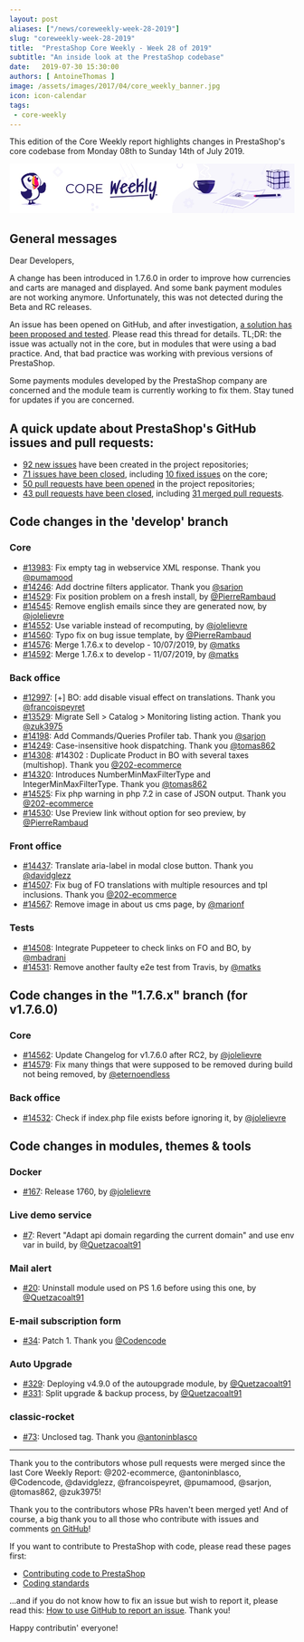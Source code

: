 ```yaml
---
layout: post
aliases: ["/news/coreweekly-week-28-2019"]
slug: "coreweekly-week-28-2019"
title:  "PrestaShop Core Weekly - Week 28 of 2019"
subtitle: "An inside look at the PrestaShop codebase"
date:   2019-07-30 15:30:00
authors: [ AntoineThomas ]
image: /assets/images/2017/04/core_weekly_banner.jpg
icon: icon-calendar
tags:
 - core-weekly
---
```


This edition of the Core Weekly report highlights changes in PrestaShop's core codebase from Monday 08th to Sunday 14th of July 2019.

![Core Weekly banner](/assets/images/2018/12/banner-core-weekly.jpg)


## General messages

Dear Developers,

A change has been introduced in 1.7.6.0 in order to improve how currencies and carts are managed and displayed. And some bank payment modules are not working anymore. Unfortunately, this was not detected during the Beta and RC releases.

An issue has been opened on GitHub, and after investigation, [a solution has been proposed and tested](https://github.com/PrestaShop/PrestaShop/issues/14648#issuecomment-515989994). Please read this thread for details. TL;DR: the issue was actually not in the core, but in modules that were using a bad practice. And, that bad practice was working with previous versions of PrestaShop.

Some payments modules developed by the PrestaShop company are concerned and the module team is currently working to fix them. Stay tuned for updates if you are concerned.


## A quick update about PrestaShop's GitHub issues and pull requests:

- [92 new issues](https://github.com/search?q=org%3APrestaShop+is%3Apublic++-repo%3Aprestashop%2Fprestashop.github.io++is%3Aissue+created%3A2019-07-08..2019-07-14) have been created in the project repositories;
- [71 issues have been closed](https://github.com/search?q=org%3APrestaShop+is%3Apublic++-repo%3Aprestashop%2Fprestashop.github.io++is%3Aissue+closed%3A2019-07-08..2019-07-14), including [10 fixed issues](https://github.com/search?q=org%3APrestaShop+is%3Apublic++-repo%3Aprestashop%2Fprestashop.github.io++is%3Aissue+label%3Afixed+closed%3A2019-07-08..2019-07-14) on the core;
- [50 pull requests have been opened](https://github.com/search?q=org%3APrestaShop+is%3Apublic++-repo%3Aprestashop%2Fprestashop.github.io++is%3Apr+created%3A2019-07-08..2019-07-14) in the project repositories;
- [43 pull requests have been closed](https://github.com/search?q=org%3APrestaShop+is%3Apublic++-repo%3Aprestashop%2Fprestashop.github.io++is%3Apr+closed%3A2019-07-08..2019-07-14), including [31 merged pull requests](https://github.com/search?q=org%3APrestaShop+is%3Apublic++-repo%3Aprestashop%2Fprestashop.github.io++is%3Apr+merged%3A2019-07-08..2019-07-14).


## Code changes in the 'develop' branch

### Core

* [#13983](https://github.com/PrestaShop/PrestaShop/pull/13983): Fix empty tag in webservice XML response. Thank you [@pumamood](https://github.com/pumamood)
* [#14246](https://github.com/PrestaShop/PrestaShop/pull/14246): Add doctrine filters applicator. Thank you [@sarjon](https://github.com/sarjon)
* [#14529](https://github.com/PrestaShop/PrestaShop/pull/14529): Fix position problem on a fresh install, by [@PierreRambaud](https://github.com/PierreRambaud)
* [#14545](https://github.com/PrestaShop/PrestaShop/pull/14545): Remove english emails since they are generated now, by [@jolelievre](https://github.com/jolelievre)
* [#14552](https://github.com/PrestaShop/PrestaShop/pull/14552): Use variable instead of recomputing, by [@jolelievre](https://github.com/jolelievre)
* [#14560](https://github.com/PrestaShop/PrestaShop/pull/14560): Typo fix on bug issue template, by [@PierreRambaud](https://github.com/PierreRambaud)
* [#14576](https://github.com/PrestaShop/PrestaShop/pull/14576): Merge 1.7.6.x to develop - 10/07/2019, by [@matks](https://github.com/matks)
* [#14592](https://github.com/PrestaShop/PrestaShop/pull/14592): Merge 1.7.6.x to develop - 11/07/2019, by [@matks](https://github.com/matks)


### Back office

* [#12997](https://github.com/PrestaShop/PrestaShop/pull/12997): [+] BO: add disable visual effect on translations. Thank you [@francoispeyret](https://github.com/francoispeyret)
* [#13529](https://github.com/PrestaShop/PrestaShop/pull/13529): Migrate Sell > Catalog > Monitoring listing action. Thank you [@zuk3975](https://github.com/zuk3975)
* [#14198](https://github.com/PrestaShop/PrestaShop/pull/14198): Add Commands/Queries Profiler tab. Thank you [@sarjon](https://github.com/sarjon)
* [#14249](https://github.com/PrestaShop/PrestaShop/pull/14249): Case-insensitive hook dispatching. Thank you [@tomas862](https://github.com/tomas862)
* [#14308](https://github.com/PrestaShop/PrestaShop/pull/14308): #14302 : Duplicate Product in BO with several taxes (multishop). Thank you [@202-ecommerce](https://github.com/202-ecommerce)
* [#14320](https://github.com/PrestaShop/PrestaShop/pull/14320): Introduces NumberMinMaxFilterType and IntegerMinMaxFilterType. Thank you [@tomas862](https://github.com/tomas862)
* [#14525](https://github.com/PrestaShop/PrestaShop/pull/14525): Fix php warning in php 7.2 in case of JSON output. Thank you [@202-ecommerce](https://github.com/202-ecommerce)
* [#14530](https://github.com/PrestaShop/PrestaShop/pull/14530): Use Preview link without  option for seo preview, by [@PierreRambaud](https://github.com/PierreRambaud)


### Front office

* [#14437](https://github.com/PrestaShop/PrestaShop/pull/14437): Translate aria-label in modal close button. Thank you [@davidglezz](https://github.com/davidglezz)
* [#14507](https://github.com/PrestaShop/PrestaShop/pull/14507): Fix bug of FO translations with multiple resources and tpl inclusions. Thank you [@202-ecommerce](https://github.com/202-ecommerce)
* [#14567](https://github.com/PrestaShop/PrestaShop/pull/14567): Remove image in about us cms page, by [@marionf](https://github.com/marionf)


### Tests

* [#14508](https://github.com/PrestaShop/PrestaShop/pull/14508): Integrate Puppeteer to check links on FO and BO, by [@mbadrani](https://github.com/mbadrani)
* [#14531](https://github.com/PrestaShop/PrestaShop/pull/14531): Remove another faulty e2e test from Travis, by [@matks](https://github.com/matks)


## Code changes in the "1.7.6.x" branch (for v1.7.6.0)

### Core

* [#14562](https://github.com/PrestaShop/PrestaShop/pull/14562): Update Changelog for v1.7.6.0 after RC2, by [@jolelievre](https://github.com/jolelievre)
* [#14579](https://github.com/PrestaShop/PrestaShop/pull/14579): Fix many things that were supposed to be removed during build not being removed, by [@eternoendless](https://github.com/eternoendless)


### Back office

* [#14532](https://github.com/PrestaShop/PrestaShop/pull/14532): Check if index.php file exists before ignoring it, by [@jolelievre](https://github.com/jolelievre)


## Code changes in modules, themes & tools

### Docker

* [#167](https://github.com/PrestaShop/docker/pull/167): Release 1760, by [@jolelievre](https://github.com/jolelievre)


### Live demo service

* [#7](https://github.com/PrestaShop/live-demo-devices/pull/7): Revert "Adapt api domain regarding the current domain" and use env var in build, by [@Quetzacoalt91](https://github.com/Quetzacoalt91)


### Mail alert

* [#20](https://github.com/PrestaShop/ps_emailalerts/pull/20): Uninstall module used on PS 1.6 before using this one, by [@Quetzacoalt91](https://github.com/Quetzacoalt91)


### E-mail subscription form

* [#34](https://github.com/PrestaShop/ps_emailsubscription/pull/34): Patch 1. Thank you [@Codencode](https://github.com/Codencode)


### Auto Upgrade

* [#329](https://github.com/PrestaShop/autoupgrade/pull/329): Deploying v4.9.0 of the autoupgrade module, by [@Quetzacoalt91](https://github.com/Quetzacoalt91)
* [#331](https://github.com/PrestaShop/autoupgrade/pull/331): Split upgrade & backup process, by [@Quetzacoalt91](https://github.com/Quetzacoalt91)


### classic-rocket

* [#73](https://github.com/PrestaShop/classic-rocket/pull/73): Unclosed tag. Thank you [@antoninblasco](https://github.com/antoninblasco)


<hr />

Thank you to the contributors whose pull requests were merged since the last Core Weekly Report: @202-ecommerce, @antoninblasco, @Codencode, @davidglezz, @francoispeyret, @pumamood, @sarjon, @tomas862, @zuk3975!

Thank you to the contributors whose PRs haven't been merged yet! And of course, a big thank you to all those who contribute with issues and comments [on GitHub](https://github.com/PrestaShop/PrestaShop)!

If you want to contribute to PrestaShop with code, please read these pages first:

 * [Contributing code to PrestaShop](https://devdocs.prestashop.com/1.7/contribute/contribution-guidelines/)
 * [Coding standards](https://devdocs.prestashop.com/1.7/development/coding-standards/)

...and if you do not know how to fix an issue but wish to report it, please read this: [How to use GitHub to report an issue](https://devdocs.prestashop.com/1.7/contribute/contribute-reporting-issues/). Thank you!

Happy contributin' everyone!
